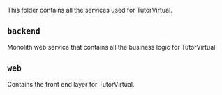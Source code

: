 This folder contains all the services used for TutorVirtual.

## `backend`
Monolith web service that contains all the business logic for TutorVirtual

## `web`
Contains the front end layer for TutorVirtual.
